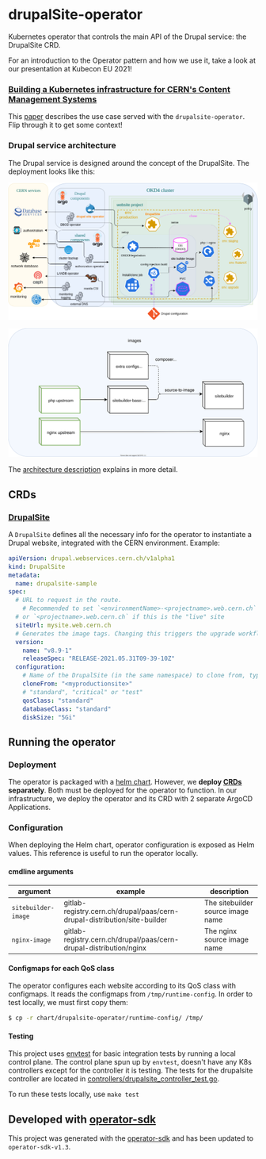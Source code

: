 # drupalSite-operator

Kubernetes operator that controls the main API of the Drupal service: the DrupalSite CRD.

For an introduction to the Operator pattern and how we use it, take a look at our presentation at Kubecon EU 2021!

### [Building a Kubernetes infrastructure for CERN's Content Management Systems](https://zenodo.org/record/4730874)

This [paper](https://zenodo.org/record/4730874) describes the use case served with the `drupalsite-operator`.
Flip through it to get some context!

### Drupal service architecture

The Drupal service is designed around the concept of the DrupalSite.
The deployment looks like this:

![architecture diagram](docs/drupal-architecture-full.png)

![images diagram](docs/drupal-images.svg)

The [architecture description](docs/README.md) explains in more detail.

## CRDs

### [DrupalSite](config/samples/)

A `DrupalSite` defines all the necessary info for the operator to instantiate a Drupal website, integrated with the CERN environment.
Example:

```yaml
apiVersion: drupal.webservices.cern.ch/v1alpha1
kind: DrupalSite
metadata:
  name: drupalsite-sample
spec:
  # URL to request in the route.
	# Recommended to set `<environmentName>-<projectname>.web.cern.ch`
  # or `<projectname>.web.cern.ch` if this is the "live" site
  siteUrl: mysite.web.cern.ch
  # Generates the image tags. Changing this triggers the upgrade workflow.
  version:
    name: "v8.9-1"
    releaseSpec: "RELEASE-2021.05.31T09-39-10Z"
  configuration:
    # Name of the DrupalSite (in the same namespace) to clone from, typically the "live"/production website
    cloneFrom: "<myproductionsite>"
    # "standard", "critical" or "test"
    qosClass: "standard"
    databaseClass: "standard"
    diskSize: "5Gi"
```

## Running the operator

### Deployment

The operator is packaged with a [helm chart](chart/drupalsite-operator).
However, we **deploy [CRDs](config/crd/bases) separately**. Both must be deployed for the operator to function.
In our infrastructure, we deploy the operator and its CRD with 2 separate ArgoCD Applications.

### Configuration

When deploying the Helm chart, operator configuration is exposed as Helm values.
This reference is useful to run the operator locally.

#### cmdline arguments

argument | example | description
--- | --- | ---
`sitebuilder-image` | gitlab-registry.cern.ch/drupal/paas/cern-drupal-distribution/site-builder | The sitebuilder source image name
`nginx-image` | gitlab-registry.cern.ch/drupal/paas/cern-drupal-distribution/nginx | The nginx source image name

#### Configmaps for each QoS class

The operator configures each website according to its QoS class with configmaps.
It reads the configmaps from `/tmp/runtime-config`.
In order to test locally, we must first copy them:

```bash
$ cp -r chart/drupalsite-operator/runtime-config/ /tmp/
```

#### Testing
This project uses [envtest](https://pkg.go.dev/sigs.k8s.io/controller-runtime/pkg/envtest) for basic integration tests by running a local control plane. The control plane spun up by `envtest`, doesn't have any K8s controllers except for the controller it is testing. The tests for the drupalsite controller are located in [controllers/drupalsite_controller_test.go](controllers/drupalsite_controller_test.go).

To run these tests locally, use `make test`
## Developed with [operator-sdk](https://sdk.operatorframework.io/)

This project was generated with the [operator-sdk](https://sdk.operatorframework.io/)
and has been updated to `operator-sdk-v1.3`.
